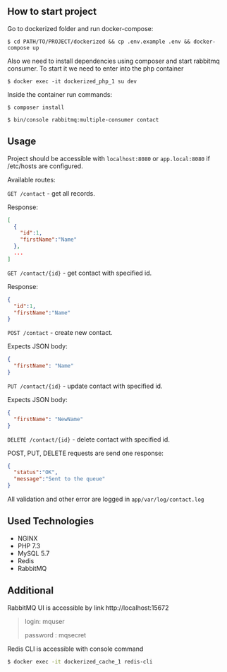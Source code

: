 ## How to start project

Go to dockerized folder and run docker-compose:

`$ cd PATH/TO/PROJECT/dockerized && cp .env.example .env && docker-compose up`

Also we need to install dependencies using composer 
and start rabbitmq consumer. To start it we need
to enter into the php container

`$ docker exec -it dockerized_php_1 su dev`

Inside the container run commands:

`$ composer install`

`$ bin/console rabbitmq:multiple-consumer contact`

## Usage

Project should be accessible with `localhost:8080`
or `app.local:8080` if /etc/hosts are configured.

Available routes:

`GET /contact` - get all records.

Response:

```json
[
  {
    "id":1,
    "firstName":"Name"
  },
  ...
]
```

`GET /contact/{id}` - get contact with specified id.

Response:

```json
{
  "id":1,
  "firstName":"Name"
}
```

`POST /contact` - create new contact.

Expects JSON body:
```json
{
  "firstName": "Name"
}
```

`PUT /contact/{id}` - update contact with specified id.

Expects JSON body:
```json
{
  "firstName": "NewName"
}
```

`DELETE /contact/{id}` - delete contact with specified id.

POST, PUT, DELETE requests are send one response:
```json
{
  "status":"OK",
  "message":"Sent to the queue"
}
```

All validation and other error are logged in `app/var/log/contact.log`

## Used Technologies

* NGINX
* PHP 7.3
* MySQL 5.7
* Redis
* RabbitMQ

## Additional

RabbitMQ UI is accessible by link http://localhost:15672

> login: mquser
>
> password : mqsecret

Redis CLI is accessible with console command

```bash
$ docker exec -it dockerized_cache_1 redis-cli
```